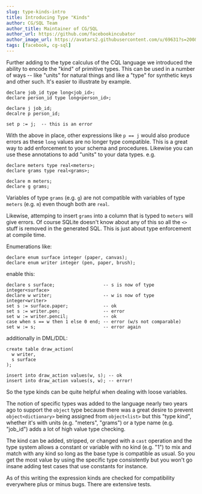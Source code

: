 ```yaml
---
slug: type-kinds-intro
title: Introducing Type "Kinds"
author: CG/SQL Team
author_title: Maintainer of CG/SQL
author_url: https://github.com/facebookincubator
author_image_url: https://avatars2.githubusercontent.com/u/69631?s=200&v=4
tags: [facebook, cg-sql]
---
```


Further adding to the type calculus of the CQL language we introduced the ability to encode the "kind" of primitive types.  This
can be used in a number of ways -- like "units" for natural things and like a "type" for synthetic keys and other such.  It's easier
to illustrate by example.

```
declare job_id type long<job_id>;
declare person_id type long<person_id>;

declare j job_id;
decalre p person_id;

set p := j;  -- this is an error
```

With the above in place, other expressions like  `p == j` would also produce errors as these `long` values are no longer type compatible.  This is
a great way to add enforcement to your schema and procedures.  Likewise you can use these annotations to add "units" to your data types.  e.g.

```
declare meters type real<meters>;
declare grams type real<grams>;

declare m meters;
declare g grams;
```

Variables of type `grams` (e.g. `g`) are not compatible with variables of type `meters` (e.g. `m`) even though both are `real`.

Likewise, attemping to insert `grams` into a column that is typed to `meters` will give errors.  Of course SQLite doesn't know about any of this
so all the `<>` stuff is removed in the generated SQL.  This is just about type enforcement at compile time.

Enumerations like:

```
declare enum surface integer (paper, canvas);
declare enum writer integer (pen, paper, brush);
```

enable this:

```
declare s surface;                  -- s is now of type integer<surface>
declare w writer;                   -- w is now of type integer<writer>
set s := surface.paper;             -- ok
set s := writer.pen;                -- error
set w := writer.pencil;             -- ok
case when s == w then 1 else 0 end; -- error (w/s not comparable)
set w := s;                         -- error again
```

additionally in DML/DDL:

```
create table draw_action(
  w writer,
  s surface
);

insert into draw_action values(w, s); -- ok
insert into draw_action values(s, w); -- error!
```

So the type kinds can be quite helpful when dealing with loose variables.

The notion of specific types was added to the language nearly two years ago to support the `object` type because there was a great desire
to prevent `object<dictionary>` being assigned from `object<list>` but this "type kind", whether it's with units (e.g. "meters", "grams")
or a type name (e.g. "job_id") adds a lot of high value type checking.

The kind can be added, stripped, or changed with a `cast` operation and the type system allows a constant or variable with no kind (e.g. "1")
to mix and match with any kind so long as the base type is compatible as usual.  So you get the most value by using the specific type
consistently but you won't go insane adding test cases that use constants for instance.

As of this writing the expression kinds are checked for compatibility everywhere plus or minus bugs.  There are extensive tests.

